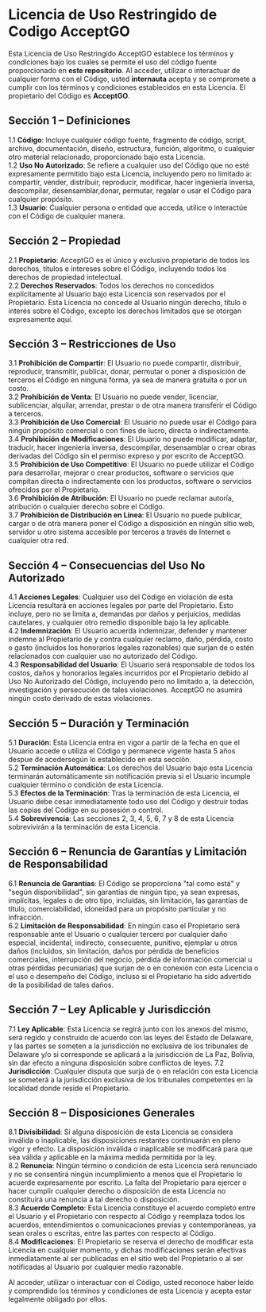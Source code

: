 # Licencia de Uso Restringido de Codigo AcceptGO

Esta Licencia de Uso Restringido AcceptGO establece los términos y condiciones bajo los cuales se permite el uso del código fuente proporcionado en **este repositorio**. Al acceder, utilizar o interactuar de cualquier forma con el Código, usted **internauta** acepta y se compromete a cumplir con los términos y condiciones establecidos en esta Licencia. El propietario del Código es **AcceptGO**.

## Sección 1 – Definiciones
1.1 **Código**: Incluye cualquier código fuente, fragmento de código, script, archivo, documentación, diseño, estructura, función, algoritmo, o cualquier otro material relacionado, proporcionado bajo esta Licencia.  
1.2 **Uso No Autorizado**: Se refiere a cualquier uso del Código que no esté expresamente permitido bajo esta Licencia, incluyendo pero no limitado a: compartir, vender, distribuir, reproducir, modificar, hacer ingeniería inversa, descompilar, desensamblar,donar, permutar, regalar o usar el Código para cualquier propósito.  
1.3 **Usuario**: Cualquier persona o entidad que acceda, utilice o interactúe con el Código de cualquier manera.  

## Sección 2 – Propiedad
2.1 **Propietario**: AcceptGO es el único y exclusivo propietario de todos los derechos, títulos e intereses sobre el Código, incluyendo todos los derechos de propiedad intelectual.  
2.2 **Derechos Reservados**: Todos los derechos no concedidos explícitamente al Usuario bajo esta Licencia son reservados por el Propietario. Esta Licencia no concede al Usuario ningún derecho, título o interés sobre el Código, excepto los derechos limitados que se otorgan expresamente aquí.  

## Sección 3 – Restricciones de Uso
3.1 **Prohibición de Compartir**: El Usuario no puede compartir, distribuir, reproducir, transmitir, publicar, donar, permutar o poner a disposición de terceros el Código en ninguna forma, ya sea de manera gratuita o por un costo.  
3.2 **Prohibición de Venta**: El Usuario no puede vender, licenciar, sublicenciar, alquilar, arrendar, prestar o de otra manera transferir el Código a terceros.  
3.3 **Prohibición de Uso Comercial**: El Usuario no puede usar el Código para ningún propósito comercial o con fines de lucro, directa o indirectamente.  
3.4 **Prohibición de Modificaciones**: El Usuario no puede modificar, adaptar, traducir, hacer ingeniería inversa, descompilar, desensamblar o crear obras derivadas del Código sin el permiso expreso y por escrito de AcceptGO.  
3.5 **Prohibición de Uso Competitivo**: El Usuario no puede utilizar el Código para desarrollar, mejorar o crear productos, software o servicios que compitan directa o indirectamente con los productos, software o servicios ofrecidos por el Propietario.  
3.6 **Prohibición de Atribución**: El Usuario no puede reclamar autoría, atribución o cualquier derecho sobre el Código.  
3.7 **Prohibición de Distribución en Línea**: El Usuario no puede publicar, cargar o de otra manera poner el Código a disposición en ningún sitio web, servidor u otro sistema accesible por terceros a través de Internet o cualquier otra red.  

## Sección 4 – Consecuencias del Uso No Autorizado
4.1 **Acciones Legales**: Cualquier uso del Código en violación de esta Licencia resultará en acciones legales por parte del Propietario. Esto incluye, pero no se limita a, demandas por daños y perjuicios, medidas cautelares, y cualquier otro remedio disponible bajo la ley aplicable.  
4.2 **Indemnización**: El Usuario acuerda indemnizar, defender y mantener indemne al Propietario de y contra cualquier reclamo, daño, pérdida, costo o gasto (incluidos los honorarios legales razonables) que surjan de o estén relacionados con cualquier uso no autorizado del Código.  
4.3 **Responsabilidad del Usuario**: El Usuario será responsable de todos los costos, daños y honorarios legales incurridos por el Propietario debido al Uso No Autorizado del Código, incluyendo pero no limitado a, la detección, investigación y persecución de tales violaciones. AcceptGO no asumirá ningún costo derivado de estas violaciones.  

## Sección 5 – Duración y Terminación
5.1 **Duración**: Esta Licencia entra en vigor a partir de la fecha en que el Usuario accede o utiliza el Código y permanece vigente hasta 5 años despue de acedersegún lo establecido en esta sección.  
5.2 **Terminación Automática**: Los derechos del Usuario bajo esta Licencia terminarán automáticamente sin notificación previa si el Usuario incumple cualquier término o condición de esta Licencia.  
5.3 **Efectos de la Terminación**: Tras la terminación de esta Licencia, el Usuario debe cesar inmediatamente todo uso del Código y destruir todas las copias del Código en su posesión o control.  
5.4 **Sobrevivencia**: Las secciones 2, 3, 4, 5, 6, 7 y 8 de esta Licencia sobrevivirán a la terminación de esta Licencia.  

## Sección 6 – Renuncia de Garantías y Limitación de Responsabilidad
6.1 **Renuncia de Garantías**: El Código se proporciona "tal como está" y "según disponibilidad", sin garantías de ningún tipo, ya sean expresas, implícitas, legales o de otro tipo, incluidas, sin limitación, las garantías de título, comerciabilidad, idoneidad para un propósito particular y no infracción.  
6.2 **Limitación de Responsabilidad**: En ningún caso el Propietario será responsable ante el Usuario o cualquier tercero por cualquier daño especial, incidental, indirecto, consecuente, punitivo, ejemplar u otros daños (incluidos, sin limitación, daños por pérdida de beneficios comerciales, interrupción del negocio, pérdida de información comercial u otras pérdidas pecuniarias) que surjan de o en conexión con esta Licencia o el uso o desempeño del Código, incluso si el Propietario ha sido advertido de la posibilidad de tales daños.

## Sección 7 – Ley Aplicable y Jurisdicción
7.1 **Ley Aplicable**: Esta Licencia se regirá junto con los anexos del mismo, será regido y construido de acuerdo con las leyes del Estado de Delaware, y las partes se someten a la jurisdicción no exclusiva de los tribunales de Delaware y/o si corresponde se aplicará a la jurisdicción de La Paz, Bolivia, sin dar efecto a ninguna disposición sobre conflictos de leyes. 
7.2 **Jurisdicción**: Cualquier disputa que surja de o en relación con esta Licencia se someterá a la jurisdicción exclusiva de los tribunales competentes en la localidad donde reside el Propietario.  

## Sección 8 – Disposiciones Generales
8.1 **Divisibilidad**: Si alguna disposición de esta Licencia se considera inválida o inaplicable, las disposiciones restantes continuarán en pleno vigor y efecto. La disposición inválida o inaplicable se modificará para que sea válida y aplicable en la máxima medida permitida por la ley.  
8.2 **Renuncia**: Ningún término o condición de esta Licencia será renunciado y no se consentirá ningún incumplimiento a menos que el Propietario lo acuerde expresamente por escrito. La falta del Propietario para ejercer o hacer cumplir cualquier derecho o disposición de esta Licencia no constituirá una renuncia a tal derecho o disposición.  
8.3 **Acuerdo Completo**: Esta Licencia constituye el acuerdo completo entre el Usuario y el Propietario con respecto al Código y reemplaza todos los acuerdos, entendimientos o comunicaciones previas y contemporáneas, ya sean orales o escritas, entre las partes con respecto al Código.  
8.4 **Modificaciones**: El Propietario se reserva el derecho de modificar esta Licencia en cualquier momento, y dichas modificaciones serán efectivas inmediatamente al ser publicadas en el sitio web del Propietario o al ser notificadas al Usuario por cualquier medio razonable.  

Al acceder, utilizar o interactuar con el Código, usted reconoce haber leído y comprendido los términos y condiciones de esta Licencia y acepta estar legalmente obligado por ellos.